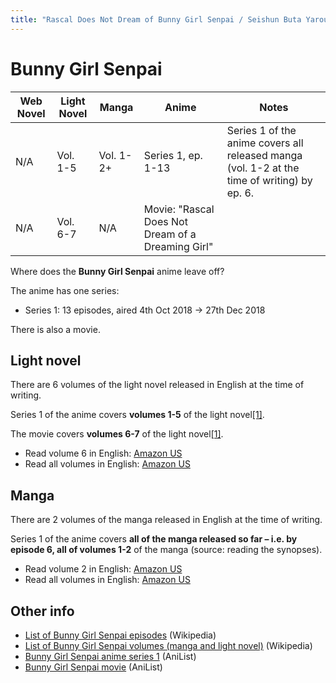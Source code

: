 ```yaml
---
title: "Rascal Does Not Dream of Bunny Girl Senpai / Seishun Buta Yarou wa Bunny Girl Senpai no Yume wo Minai"
---
```


# Bunny Girl Senpai

<table>
    <thead>
        <tr>
            <th>Web Novel</th>
            <th>Light Novel</th>
            <th>Manga</th>
            <th>Anime</th>
            <th>Notes</th>
        </tr>
    </thead>
    <tbody>
        <tr>
            <td>N/A</td>
            <td>Vol. 1-5</td>
            <td>Vol. 1-2+</td>
            <td>Series 1, ep. 1-13</td>
            <td>Series 1 of the anime covers all released manga (vol. 1-2 at the time of writing) by ep. 6.</td>
        </tr>
        <tr>
            <td>N/A</td>
            <td>Vol. 6-7</td>
            <td>N/A</td>
            <td>Movie: &quot;Rascal Does Not Dream of a Dreaming Girl&quot;</td>
            <td> </td>
        </tr>
    </tbody>
</table>

Where does the **Bunny Girl Senpai** anime leave off?

The anime has one series:

* Series 1: 13 episodes, aired 4th Oct 2018 -> 27th Dec 2018

There is also a movie.

## Light novel

There are 6 volumes of the light novel released in English at the time of writing.

Series 1 of the anime covers **volumes 1-5** of the light novel[[1]](https://www.reddit.com/r/SeishunButaYarou/comments/a9w96z/where_did_the_anime_end/ecn0u8b/).

The movie covers **volumes 6-7** of the light novel[[1]](https://www.reddit.com/r/SeishunButaYarou/comments/a9w96z/where_did_the_anime_end/ecn0u8b/).

* Read volume 6 in English: [Amazon US](https://www.amazon.com/gp/product/B095NWL3C4)
* Read all volumes in English: [Amazon US](https://www.amazon.com/dp/B086W5WYYK)

## Manga

There are 2 volumes of the manga released in English at the time of writing.

Series 1 of the anime covers **all of the manga released so far – i.e. by episode 6, all of volumes 1-2** of the manga (source: reading the synopses).

* Read volume 2 in English: [Amazon US](https://www.amazon.com/gp/product/B08CPQKX39)
* Read all volumes in English: [Amazon US](https://www.amazon.com/dp/B0872VHDRM)

## Other info

* [List of Bunny Girl Senpai episodes](https://en.wikipedia.org/wiki/Rascal_Does_Not_Dream_of_Bunny_Girl_Senpai#Anime) (Wikipedia)
* [List of Bunny Girl Senpai volumes (manga and light novel)](https://en.wikipedia.org/wiki/Rascal_Does_Not_Dream_of_Bunny_Girl_Senpai#Light_novels) (Wikipedia)
* [Bunny Girl Senpai anime series 1](https://anilist.co/anime/101291/Seishun-Buta-Yarou-wa-Bunny-Girl-Senpai-no-Yume-wo-Minai/) (AniList)
* [Bunny Girl Senpai movie](https://anilist.co/anime/104157/Seishun-Buta-Yarou-wa-Yumemiru-Shoujo-no-Yume-wo-Minai/) (AniList)
